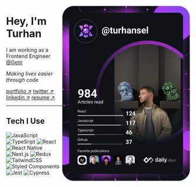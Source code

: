 <a href="https://app.daily.dev/turhansel"><img src="https://github.com/turhansel/turhansel/blob/main/devcard.svg" width="350" align="right" alt="Turhan Sel's Dev Card"/></a>

# Hey, I'm Turhan

I am working as a Frontend Engineer [@Getir](https://getir.com/)


<i>Making lives easier through code</i>
<br />

[portfolio ↗](https://www.turhansel.com/)
[twitter ↗](https://twitter.com/imturhansel)
[linkedin ↗](https://www.linkedin.com/in/turhansel/)
[resume ↗](https://read.cv/turhan)

---

## Tech I Use

![JavaScript](https://img.shields.io/badge/JavaScript-F7DF1E?style=for-the-badge&logo=javascript&logoColor=black)
![TypeSript](https://img.shields.io/badge/TypeScript-007ACC?style=for-the-badge&logo=typescript&logoColor=white)
![React](https://img.shields.io/badge/React-20232A?style=for-the-badge&logo=react&logoColor=61DAFB)
![React Native](https://img.shields.io/badge/React_Native-20232A?style=for-the-badge&logo=react&logoColor=61DAFB)
![Next.js](https://img.shields.io/badge/next.js-20232A?style=for-the-badge&logo=next.js&logoColor=white)
![Redux](https://img.shields.io/badge/Redux-593D88?style=for-the-badge&logo=redux&logoColor=white)
![TailwindCSS](https://img.shields.io/badge/Tailwind_CSS-38B2AC?style=for-the-badge&logo=tailwind-css&logoColor=white)
![Styled Components](https://img.shields.io/badge/styled--components-DB7093?style=for-the-badge&logo=styled-components&logoColor=white)
![Jest](https://img.shields.io/badge/Jest-323330?style=for-the-badge&logo=Jest&logoColor=red)
![Cypress](https://img.shields.io/badge/Cypress-323330?style=for-the-badge&logo=Cypress&logoColor=white)
